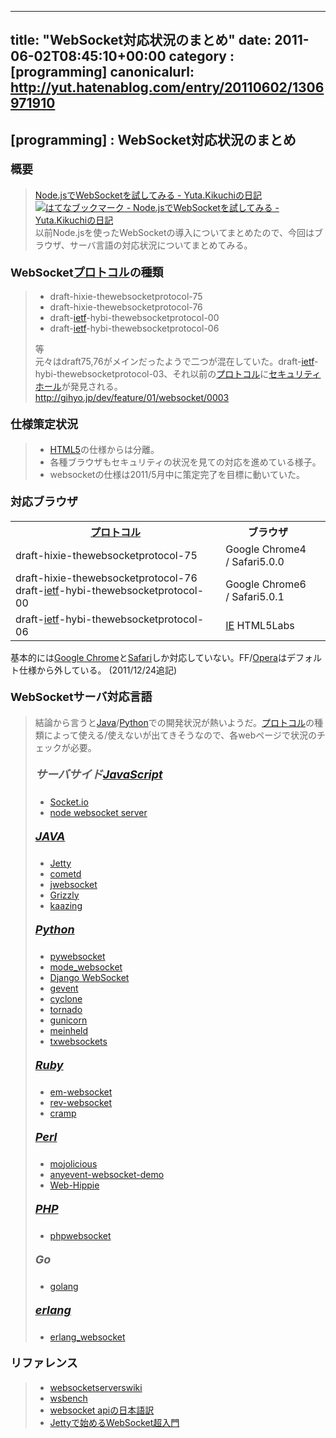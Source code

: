 
---
title: "WebSocket対応状況のまとめ"
date: 2011-06-02T08:45:10+00:00
category : [programming]
canonicalurl: http://yut.hatenablog.com/entry/20110602/1306971910
---

## [programming] : WebSocket対応状況のまとめ


<div class="section">
<h4><span class="deco" style="font-size:large;">概要</span></h4>

<blockquote>
    <p><a href="http://d.hatena.ne.jp/yutakikuchi/20110531/1306798231">Node.jsでWebSocketを試してみる - Yuta.Kikuchiの日記</a> <a href="http://b.hatena.ne.jp/entry/d.hatena.ne.jp/yutakikuchi/20110531/1306798231"><img src="http://b.hatena.ne.jp/entry/image/http://d.hatena.ne.jp/yutakikuchi/20110531/1306798231" alt="はてなブックマーク - Node.jsでWebSocketを試してみる - Yuta.Kikuchiの日記" border="0" /></a><br />
以前Node.jsを使ったWebSocketの導入についてまとめたので、今回はブラウザ、サーバ言語の対応状況についてまとめてみる。</p>

</blockquote>

</div>
<div class="section">
<h4><span class="deco" style="font-size:large;">WebSocket<a class="keyword" href="http://d.hatena.ne.jp/keyword/%A5%D7%A5%ED%A5%C8%A5%B3%A5%EB">プロトコル</a>の種類</span></h4>

<blockquote>
    
<ul>
<li>draft-hixie-thewebsocketprotocol-75</li>
<li>draft-hixie-thewebsocketprotocol-76</li>
<li>draft-<a class="keyword" href="http://d.hatena.ne.jp/keyword/ietf">ietf</a>-hybi-thewebsocketprotocol-00</li>
<li>draft-<a class="keyword" href="http://d.hatena.ne.jp/keyword/ietf">ietf</a>-hybi-thewebsocketprotocol-06</li>
</ul><p>等<br />
元々はdraft75,76がメインだったようで二つが混在していた。draft-<a class="keyword" href="http://d.hatena.ne.jp/keyword/ietf">ietf</a>-hybi-thewebsocketprotocol-03、それ以前の<a class="keyword" href="http://d.hatena.ne.jp/keyword/%A5%D7%A5%ED%A5%C8%A5%B3%A5%EB">プロトコル</a>に<a class="keyword" href="http://d.hatena.ne.jp/keyword/%A5%BB%A5%AD%A5%E5%A5%EA%A5%C6%A5%A3%A5%DB%A1%BC%A5%EB">セキュリティホール</a>が発見される。<br />
<a href="http://gihyo.jp/dev/feature/01/websocket/0003">http://gihyo.jp/dev/feature/01/websocket/0003</a></p>

</blockquote>

</div>
<div class="section">
<h4><span class="deco" style="font-size:large;">仕様策定状況</span></h4>

<blockquote>
    
<ul>
<li><a class="keyword" href="http://d.hatena.ne.jp/keyword/HTML5">HTML5</a>の仕様からは分離。</li>
<li>各種ブラウザもセキュリティの状況を見ての対応を進めている様子。</li>
<li>websocketの仕様は2011/5月中に策定完了を目標に動いていた。</li>
</ul>
</blockquote>

</div>
<div class="section">
<h4><span class="deco" style="font-size:large;">対応ブラウザ</span></h4>

<table>
<tr>
<th><a class="keyword" href="http://d.hatena.ne.jp/keyword/%A5%D7%A5%ED%A5%C8%A5%B3%A5%EB">プロトコル</a> </th>
<th> ブラウザ </th>
<td> </td>
</tr>
<tr>
<td> draft-hixie-thewebsocketprotocol-75 </td>
<td> Google Chrome4 / Safari5.0.0 </td>
</tr>
<tr>
<td> draft-hixie-thewebsocketprotocol-76 draft-<a class="keyword" href="http://d.hatena.ne.jp/keyword/ietf">ietf</a>-hybi-thewebsocketprotocol-00 </td>
<td> Google Chrome6 / Safari5.0.1 </td>
</tr>
<tr>
<td>  draft-<a class="keyword" href="http://d.hatena.ne.jp/keyword/ietf">ietf</a>-hybi-thewebsocketprotocol-06 </td>
<td> <a class="keyword" href="http://d.hatena.ne.jp/keyword/IE">IE</a> HTML5Labs </td>
</tr>
</table><p>基本的には<a class="keyword" href="http://d.hatena.ne.jp/keyword/Google%20Chrome">Google Chrome</a>と<a class="keyword" href="http://d.hatena.ne.jp/keyword/Safari">Safari</a>しか対応していない。FF/<a class="keyword" href="http://d.hatena.ne.jp/keyword/Opera">Opera</a>はデフォルト仕様から外している。 (2011/12/24追記)</p>

</div>
<div class="section">
<h4><span class="deco" style="font-size:large;">WebSocketサーバ対応言語</span></h4>

<blockquote>
    <p>結論から言うと<a class="keyword" href="http://d.hatena.ne.jp/keyword/Java">Java</a>/<a class="keyword" href="http://d.hatena.ne.jp/keyword/Python">Python</a>での開発状況が熱いようだ。<a class="keyword" href="http://d.hatena.ne.jp/keyword/%A5%D7%A5%ED%A5%C8%A5%B3%A5%EB">プロトコル</a>の種類によって使える/使えないが出てきそうなので、各webページで状況のチェックが必要。</p>

<div class="section">
<h5><span class="deco" style="font-size:large;">サーバサイド<a class="keyword" href="http://d.hatena.ne.jp/keyword/JavaScript">JavaScript</a></span></h5>

<ul>
<li><a href="http://socket.io/">Socket.io</a></li>
<li><a href="http://static.brandedcode.com/nws-docs/">node websocket server</a></li>
</ul>
</div>
<div class="section">
<h5><span class="deco" style="font-size:large;"><a class="keyword" href="http://d.hatena.ne.jp/keyword/JAVA">JAVA</a></span></h5>

<ul>
<li><a href="http://jetty.codehaus.org/jetty/">Jetty</a></li>
<li><a href="http://cometd.org/">cometd</a></li>
<li><a href="http://jwebsocket.org/">jwebsocket</a></li>
<li><a href="https://grizzly.dev.java.net/">Grizzly</a></li>
<li><a href="http://www.kaazing.com/">kaazing</a></li>
</ul>
</div>
<div class="section">
<h5><span class="deco" style="font-size:large;"><a class="keyword" href="http://d.hatena.ne.jp/keyword/Python">Python</a></span></h5>

<ul>
<li><a href="http://code.google.com/p/pywebsocket/">pywebsocket</a></li>
<li><a href="https://github.com/nori0428/mod_websocket">mode_websocket</a></li>
<li><a href="http://pypi.python.org/pypi/django-websocket/">Django WebSocket</a></li>
<li><a href="http://www.gevent.org/">gevent</a></li>
<li><a href="https://github.com/fiorix/cyclone">cyclone</a></li>
<li><a href="https://github.com/facebook/tornado">tornado</a></li>
<li><a href="http://gunicorn.org/">gunicorn</a></li>
<li><a href="https://github.com/mopemope/meinheld">meinheld</a></li>
<li><a href="https://github.com/gleicon/txwebsockets">txwebsockets</a></li>
</ul>
</div>
<div class="section">
<h5><span class="deco" style="font-size:large;"><a class="keyword" href="http://d.hatena.ne.jp/keyword/Ruby">Ruby</a></span></h5>

<ul>
<li><a href="https://github.com/igrigorik/em-websocket">em-websocket</a></li>
<li><a href="https://github.com/frsyuki/rev-websocket">rev-websocket</a></li>
<li><a href="https://github.com/lifo/cramp">cramp</a></li>
</ul>
</div>
<div class="section">
<h5><span class="deco" style="font-size:large;"><a class="keyword" href="http://d.hatena.ne.jp/keyword/Perl">Perl</a></span></h5>

<ul>
<li><a href="http://showmetheco.de/articles/2010/05/more-mojolicious-websocket-examples.html">mojolicious</a></li>
<li><a href="https://github.com/typester/anyevent-websocket-demo">anyevent-websocket-demo</a></li>
<li><a href="https://github.com/clkao/Web-Hippie">Web-Hippie</a></li>
</ul>
</div>
<div class="section">
<h5><span class="deco" style="font-size:large;"><a class="keyword" href="http://d.hatena.ne.jp/keyword/PHP">PHP</a></span></h5>

<ul>
<li><a href="http://code.google.com/p/phpwebsocket/">phpwebsocket</a></li>
</ul>
</div>
<div class="section">
<h5><span class="deco" style="font-size:large;">Go</span></h5>

<ul>
<li><a href="http://golang.jp/pkg/websocket">golang</a></li>
</ul>
</div>
<div class="section">
<h5><span class="deco" style="font-size:large;"><a class="keyword" href="http://d.hatena.ne.jp/keyword/erlang">erlang</a></span></h5>

<ul>
<li><a href="https://github.com/MiCHiLU/erlang_websocket">erlang_websocket</a></li>
</ul>
</div>
</blockquote>

</div>
<div class="section">
<h4><span class="deco" style="font-size:large;">リファレンス</span></h4>

<blockquote>
    
<ul>
<li><a href="http://websocketserverswiki.pbworks.com/w/page/28646473/FrontPage">websocketserverswiki</a></li>
<li><a href="https://github.com/makoto/wsbench">wsbench</a></li>
<li><a href="http://www.html5.jp/trans/w3c_websockets.html">websocket apiの日本語訳</a></li>
<li><a href="http://gihyo.jp/dev/feature/01/websocket/0003">Jettyで始めるWebSocket超入門</a></li>
</ul>
</blockquote>

</div>

